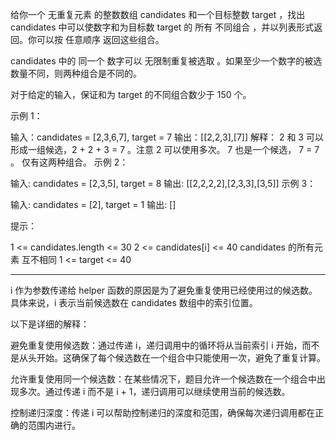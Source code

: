 给你一个 无重复元素 的整数数组 candidates 和一个目标整数 target ，找出 candidates 中可以使数字和为目标数 target 的 所有 不同组合 ，并以列表形式返回。你可以按 任意顺序 返回这些组合。

candidates 中的 同一个 数字可以 无限制重复被选取 。如果至少一个数字的被选数量不同，则两种组合是不同的。 

对于给定的输入，保证和为 target 的不同组合数少于 150 个。

 

示例 1：

输入：candidates = [2,3,6,7], target = 7
输出：[[2,2,3],[7]]
解释：
2 和 3 可以形成一组候选，2 + 2 + 3 = 7 。注意 2 可以使用多次。
7 也是一个候选， 7 = 7 。
仅有这两种组合。
示例 2：

输入: candidates = [2,3,5], target = 8
输出: [[2,2,2,2],[2,3,3],[3,5]]
示例 3：

输入: candidates = [2], target = 1
输出: []
 

提示：

1 <= candidates.length <= 30
2 <= candidates[i] <= 40
candidates 的所有元素 互不相同
1 <= target <= 40


---

i 作为参数传递给 helper 函数的原因是为了避免重复使用已经使用过的候选数。具体来说，i 表示当前候选数在 candidates 数组中的索引位置。

以下是详细的解释：

避免重复使用候选数：通过传递 i，递归调用中的循环将从当前索引 i 开始，而不是从头开始。这确保了每个候选数在一个组合中只能使用一次，避免了重复计算。

允许重复使用同一个候选数：在某些情况下，题目允许一个候选数在一个组合中出现多次。通过传递 i 而不是 i + 1，递归调用可以继续使用当前的候选数。

控制递归深度：传递 i 可以帮助控制递归的深度和范围，确保每次递归调用都在正确的范围内进行。

